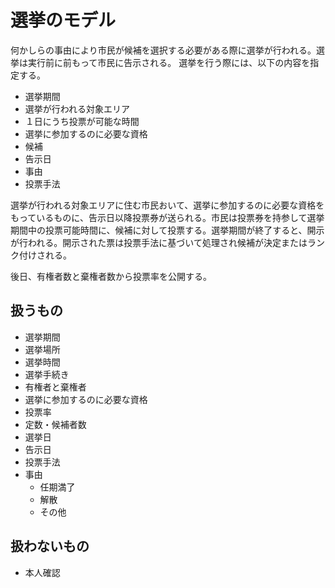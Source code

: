 # 選挙のモデル
何かしらの事由により市民が候補を選択する必要がある際に選挙が行われる。選挙は実行前に前もって市民に告示される。
選挙を行う際には、以下の内容を指定する。
* 選挙期間
* 選挙が行われる対象エリア
* １日にうち投票が可能な時間
* 選挙に参加するのに必要な資格
* 候補
* 告示日
* 事由
* 投票手法
  
選挙が行われる対象エリアに住む市民おいて、選挙に参加するのに必要な資格をもっているものに、告示日以降投票券が送られる。市民は投票券を持参して選挙期間中の投票可能時間に、候補に対して投票する。選挙期間が終了すると、開示が行われる。開示された票は投票手法に基づいて処理され候補が決定またはランク付けされる。

後日、有権者数と棄権者数から投票率を公開する。

## 扱うもの

* 選挙期間
* 選挙場所
* 選挙時間
* 選挙手続き
* 有権者と棄権者
* 選挙に参加するのに必要な資格
* 投票率
* 定数・候補者数
* 選挙日
* 告示日
* 投票手法
* 事由
  * 任期満了
  * 解散
  * その他

## 扱わないもの

* 本人確認